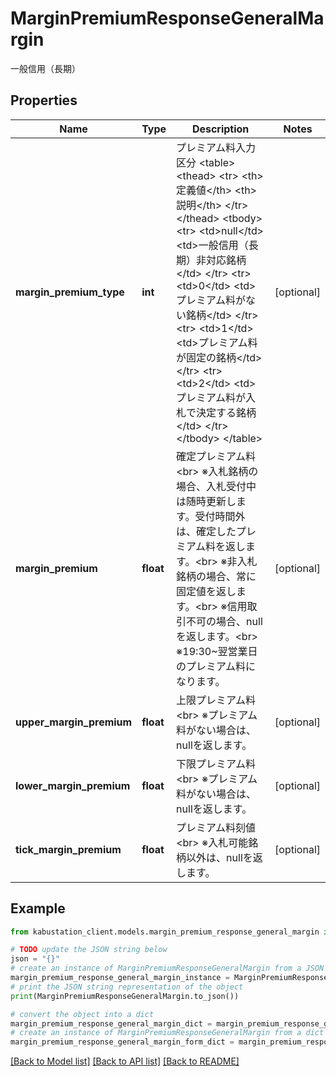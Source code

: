 # MarginPremiumResponseGeneralMargin

一般信用（長期）

## Properties

Name | Type | Description | Notes
------------ | ------------- | ------------- | -------------
**margin_premium_type** | **int** | プレミアム料入力区分 &lt;table&gt;   &lt;thead&gt;       &lt;tr&gt;           &lt;th&gt;定義値&lt;/th&gt;           &lt;th&gt;説明&lt;/th&gt;       &lt;/tr&gt;   &lt;/thead&gt;   &lt;tbody&gt;       &lt;tr&gt;           &lt;td&gt;null&lt;/td&gt;           &lt;td&gt;一般信用（長期）非対応銘柄&lt;/td&gt;       &lt;/tr&gt;       &lt;tr&gt;           &lt;td&gt;0&lt;/td&gt;           &lt;td&gt;プレミアム料がない銘柄&lt;/td&gt;       &lt;/tr&gt;       &lt;tr&gt;           &lt;td&gt;1&lt;/td&gt;           &lt;td&gt;プレミアム料が固定の銘柄&lt;/td&gt;       &lt;/tr&gt;       &lt;tr&gt;           &lt;td&gt;2&lt;/td&gt;           &lt;td&gt;プレミアム料が入札で決定する銘柄&lt;/td&gt;       &lt;/tr&gt;   &lt;/tbody&gt; &lt;/table&gt; | [optional] 
**margin_premium** | **float** | 確定プレミアム料&lt;br&gt; ※入札銘柄の場合、入札受付中は随時更新します。受付時間外は、確定したプレミアム料を返します。&lt;br&gt; ※非入札銘柄の場合、常に固定値を返します。&lt;br&gt; ※信用取引不可の場合、nullを返します。&lt;br&gt; ※19:30~翌営業日のプレミアム料になります。 | [optional] 
**upper_margin_premium** | **float** | 上限プレミアム料&lt;br&gt; ※プレミアム料がない場合は、nullを返します。 | [optional] 
**lower_margin_premium** | **float** | 下限プレミアム料&lt;br&gt; ※プレミアム料がない場合は、nullを返します。 | [optional] 
**tick_margin_premium** | **float** | プレミアム料刻値&lt;br&gt; ※入札可能銘柄以外は、nullを返します。 | [optional] 

## Example

```python
from kabustation_client.models.margin_premium_response_general_margin import MarginPremiumResponseGeneralMargin

# TODO update the JSON string below
json = "{}"
# create an instance of MarginPremiumResponseGeneralMargin from a JSON string
margin_premium_response_general_margin_instance = MarginPremiumResponseGeneralMargin.from_json(json)
# print the JSON string representation of the object
print(MarginPremiumResponseGeneralMargin.to_json())

# convert the object into a dict
margin_premium_response_general_margin_dict = margin_premium_response_general_margin_instance.to_dict()
# create an instance of MarginPremiumResponseGeneralMargin from a dict
margin_premium_response_general_margin_form_dict = margin_premium_response_general_margin.from_dict(margin_premium_response_general_margin_dict)
```
[[Back to Model list]](../README.md#documentation-for-models) [[Back to API list]](../README.md#documentation-for-api-endpoints) [[Back to README]](../README.md)


